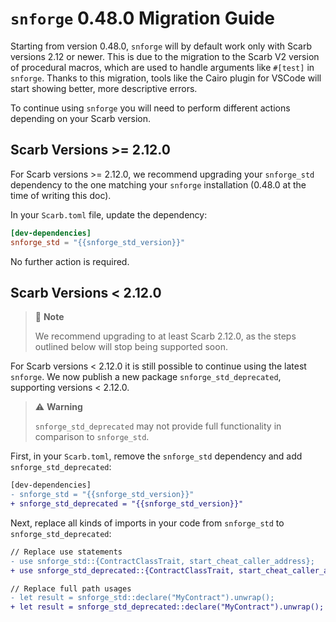 # `snforge` 0.48.0 Migration Guide

Starting from version 0.48.0, `snforge` will by default work only with Scarb versions 2.12 or newer.
This is due to the migration to the Scarb V2 version of procedural macros, which are used to handle arguments like `#[test]`
in `snforge`.
Thanks to this migration, tools like the Cairo plugin for VSCode will start showing better, more descriptive
errors.

To continue using `snforge` you will need to perform different actions depending on your Scarb version.

## Scarb Versions >= 2.12.0

For Scarb versions >= 2.12.0, we recommend upgrading your `snforge_std` dependency to the one matching your `snforge`
installation (0.48.0 at the time of writing this doc).

In your `Scarb.toml` file, update the dependency:

```toml
[dev-dependencies]
snforge_std = "{{snforge_std_version}}"
```

No further action is required.

## Scarb Versions < 2.12.0

> 📝 **Note**
>
> We recommend upgrading to at least Scarb 2.12.0, as the steps outlined below will stop being supported soon.

For Scarb versions < 2.12.0 it is still possible to continue using the latest `snforge`.
We now publish a new package `snforge_std_deprecated`, supporting versions < 2.12.0.

> ⚠️ **Warning**
>
> `snforge_std_deprecated` may not provide full functionality in comparison to `snforge_std`.

First, in your `Scarb.toml`, remove the `snforge_std` dependency and add `snforge_std_deprecated`:

```diff
[dev-dependencies]
- snforge_std = "{{snforge_std_version}}"
+ snforge_std_deprecated = "{{snforge_std_version}}"
```

Next, replace all kinds of imports in your code from `snforge_std` to `snforge_std_deprecated`:

```diff
// Replace use statements
- use snforge_std::{ContractClassTrait, start_cheat_caller_address};
+ use snforge_std_deprecated::{ContractClassTrait, start_cheat_caller_address};

// Replace full path usages
- let result = snforge_std::declare("MyContract").unwrap();
+ let result = snforge_std_deprecated::declare("MyContract").unwrap();
```
